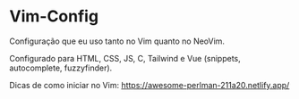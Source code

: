 # Vim-Config
Configuração que eu uso tanto no Vim quanto no NeoVim.

Configurado para HTML, CSS, JS, C, Tailwind e Vue (snippets, autocomplete, fuzzyfinder).

Dicas de como iniciar no Vim: https://awesome-perlman-211a20.netlify.app/
